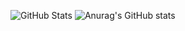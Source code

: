 ![GitHub Stats](https://github-readme-stats.vercel.app/api?username=PedroSzSantana&theme=radical)
![Anurag's GitHub stats](https://github-readme-stats.vercel.app/api?username=PedroSzSantana&show_icons=true&theme=radical)

